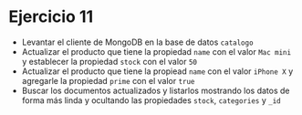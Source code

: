 # Ejercicio 11

* Levantar el cliente de MongoDB en la base de datos `catalogo`
* Actualizar el producto que tiene la propiedad `name` con el valor `Mac mini` y establecer la propiedad `stock` con el valor `50`
* Actualizar el producto que tiene la propiead `name` con el valor `iPhone X` y agregarle la propiedad `prime` con el valor `true`
* Buscar los documentos actualizados y listarlos mostrando los datos de forma más linda y ocultando las propiedades `stock`, `categories` y `_id`
